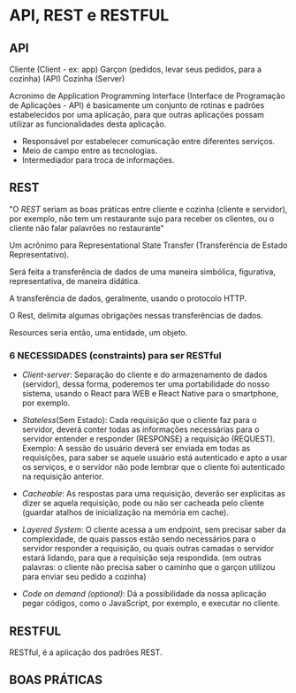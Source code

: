 # API, REST e RESTFUL

## API

Cliente (Client - ex: app)
Garçon (pedidos, levar seus pedidos, para a cozinha) (API)
Cozinha (Server)

Acronimo de Application Programming Interface (Interface de Programação de Aplicações - API) é basicamente um conjunto de rotinas e padrões estabelecidos por uma aplicação, para que outras aplicações possam utilizar as funcionalidades desta aplicação.

- Responsável por estabelecer comunicação entre diferentes serviços.
- Meio de campo entre as tecnologias.
- Intermediador para troca de informações.

## REST

"O *REST* seriam as boas práticas entre cliente e cozinha (cliente e servidor), por exemplo, não tem um restaurante sujo para receber os clientes, ou o cliente não falar palavrões no restaurante"

Um acrônimo para Representational State Transfer (Transferência de Estado Representativo).

Será feita a transferência de dados de uma maneira simbólica, figurativa, representativa, de maneira didática.

A transferência de dados, geralmente, usando o protocolo HTTP.

O Rest, delimita algumas obrigações nessas transferências de dados.

Resources seria então, uma entidade, um objeto.

### 6 NECESSIDADES (constraints) para ser RESTful

- _Client-server_: Separação do cliente e do armazenamento de dados (servidor), dessa forma, poderemos ter uma portabilidade do nosso sistema, usando o React para WEB e React Native para o smartphone, por exemplo.

- _Stateless_(Sem Estado): Cada requisição que o cliente faz para o servidor, deverá conter todas as informações necessárias para o servidor entender e responder (RESPONSE) a requisição (REQUEST). Exemplo: A sessão do usuário deverá ser enviada em todas as requisições, para saber se aquele usuário está autenticado e apto a usar os serviços, e o  servidor não pode lembrar que o cliente foi autenticado na requisição anterior. 

- _Cacheable_: As respostas para uma requisição, deverão ser explicitas as dizer se aquela requisição, pode ou não ser cacheada pelo cliente (guardar atalhos de inicialização na memória em cache).

- _Layered System_: O cliente acessa a um endpoint, sem precisar saber da complexidade, de quais passos estão sendo necessários para o servidor responder a requisição, ou quais outras camadas o servidor estará lidando, para que a requisição seja respondida.
(em outras palavras: o cliente não precisa saber o caminho que o garçon utilizou para enviar seu pedido a cozinha)

- _Code on demand (optional)_: Dá a possibilidade da nossa aplicação pegar códigos, como o JavaScript, por exemplo, e executar no cliente.


## RESTFUL

RESTful, é a aplicação dos padrões REST.

## BOAS PRÁTICAS